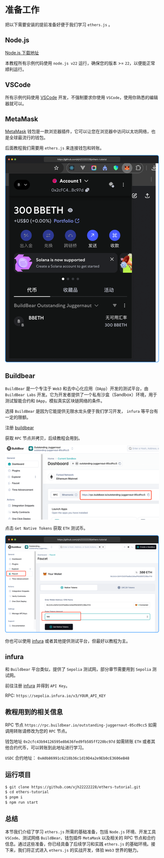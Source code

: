 # 准备工作

把以下需要安装的提前准备好便于我们学习 `ethers.js` 。

## Node.js

[Node.js 下载地址](https://nodejs.org/zh-cn)

本教程所有示例代码使用 `node.js v22` 运行，确保您的版本 >= `22`，以便能正常顺利运行。

## VSCode

所有示例代码使用 [VSCode](https://code.visualstudio.com/) 开发，不强制要求你使用 `VSCode`，使用你熟悉的编辑器就可以。

## MetaMask

[MetaMask](https://chromewebstore.google.com/detail/metamask/nkbihfbeogaeaoehlefnkodbefgpgknn?utm_source=ext_app_menu) 钱包是一款浏览器插件，它可以让您在浏览器中访问以太坊网络，也是全球最流行的钱包。

后面教程我们需要用 `ethers.js` 来连接钱包和转账。

![](./img/2.png)

## Buildbear

`BuildBear` 是一个专注于 `Web3` 和去中心化应用（`DApp`）开发的测试平台，由 `BuildBear Labs` 开发。它为开发者提供了一个私有沙盒（Sandbox）环境，用于测试智能合约和 `DApp`，模拟真实区块链网络的条件。

选择 `BuildBear` 是因为它能提供无限水龙头便于我们学习开发， `infura` 等平台有一定的限额。

注册 [buildbear](https://auth.buildbear.io/)

获取 `RPC` 节点并拷贝，后续教程会用到。

![](./img/3.png)

点击 `Get Native Tokens` 获取 `ETH` 测试币。

![](./img/1.png)

你也可以使用 [infura](https://www.infura.io/zh) 或者其他提供测试平台，但最好以教程为主。

## infura

和 `Buildbear` 平台类似，提供了 `Sepolia` 测试网，部分章节需要用到 `Sepolia` 测试网。

前往注册 [infura](https://www.infura.io/zh) 并得到 `API Key`。

RPC: `https://sepolia.infura.io/v3/YOUR_API_KEY`

## 教程用到的相关信息

RPC 节点 `https://rpc.buildbear.io/outstanding-juggernaut-05cd9cc5` 如需调用转账请修改为您的 `RPC` 节点。

钱包地址 `0x2cfc43b94126595e8b636fed9fb585ff220bc97d` 如需转账 `ETH` 或者其他合约代币，可以转账到此地址进行学习。

`USDC` 合约地址： `0xA0b86991c6218b36c1d19D4a2e9Eb0cE3606eB48`

## 运行项目

```bash
$ git clone https://github.com/xjh22222228/ethers-tutorial.git
$ cd ethers-tutorial
$ pnpm i
$ npm run start
```

## 总结

本节我们介绍了学习 `ethers.js` 所需的基础准备，包括 `Node.js` 环境、开发工具 `VSCode`、测试网络 `BuildBear`、钱包插件 `MetaMask` 以及相关的 RPC 节点和合约信息。通过这些准备，你已经具备了后续学习和实践 `ethers.js` 的基础环境。接下来，我们将正式进入 `ethers.js` 的实战开发，体验 `Web3` 世界的魅力。
